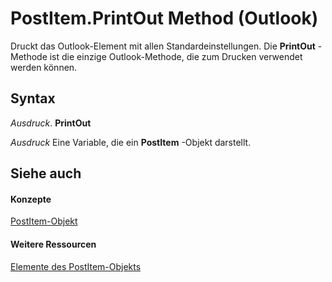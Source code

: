 
# PostItem.PrintOut Method (Outlook)

Druckt das Outlook-Element mit allen Standardeinstellungen. Die  **PrintOut** -Methode ist die einzige Outlook-Methode, die zum Drucken verwendet werden können.


## Syntax

 _Ausdruck_. **PrintOut**

 _Ausdruck_ Eine Variable, die ein **PostItem** -Objekt darstellt.


## Siehe auch


#### Konzepte


[PostItem-Objekt](de44065d-4e93-315a-279f-7b92f09c0465.md)
#### Weitere Ressourcen


[Elemente des PostItem-Objekts](http://msdn.microsoft.com/library/5b150db1-c96d-0721-ec36-d5b5ebc20fd8%28Office.15%29.aspx)